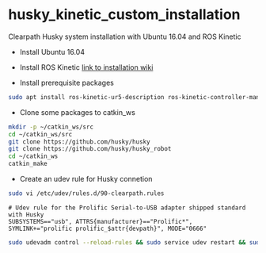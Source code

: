 # husky_kinetic_custom_installation
Clearpath Husky system installation with Ubuntu 16.04 and ROS Kinetic


* Install Ubuntu 16.04
* Install ROS Kinetic [link to installation wiki](http://wiki.ros.org/kinetic/Installation)

* Install prerequisite packages
```sh
sudo apt install ros-kinetic-ur5-description ros-kinetic-controller-manager ros-kinetic-robot-localization ros-kinetic-interactive-marker-twist-server ros-kinetic-twist-mux ros-kinetic-joy ros-kinetic-teleop-twist-joy ros-kinetic-joint-state-controller ros-kinetic-diff-drive-controller
```
* Clone some packages to catkin_ws
```sh
mkdir -p ~/catkin_ws/src
cd ~/catkin_ws/src
git clone https://github.com/husky/husky
git clone https://github.com/husky/husky_robot
cd ~/catkin_ws
catkin_make
```

* Create an udev rule for Husky connetion
```sh
sudo vi /etc/udev/rules.d/90-clearpath.rules
```
```
# Udev rule for the Prolific Serial-to-USB adapter shipped standard with Husky
SUBSYSTEMS=="usb", ATTRS{manufacturer}=="Prolific*", SYMLINK+="prolific prolific_$attr{devpath}", MODE="0666"
```
```sh
sudo udevadm control --reload-rules && sudo service udev restart && sudo udevadm trigger
```
